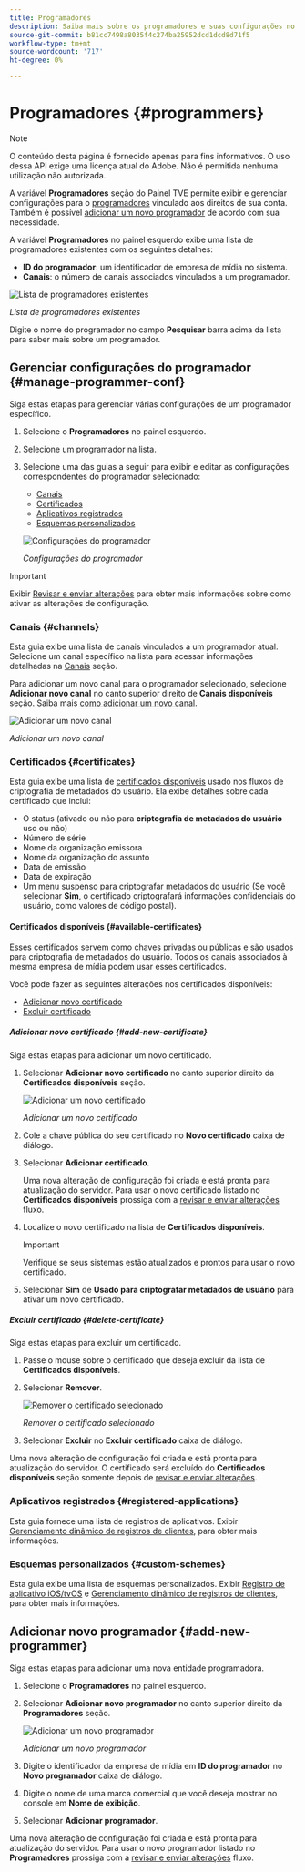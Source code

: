 ```yaml
---
title: Programadores
description: Saiba mais sobre os programadores e suas configurações no painel TVE.
source-git-commit: b81cc7498a8035f4c274ba25952dcd1dcd8d71f5
workflow-type: tm+mt
source-wordcount: '717'
ht-degree: 0%

---
```


# Programadores {#programmers}

>[!NOTE]
>
>O conteúdo desta página é fornecido apenas para fins informativos. O uso dessa API exige uma licença atual do Adobe. Não é permitida nenhuma utilização não autorizada.

A variável **Programadores** seção do Painel TVE permite exibir e gerenciar configurações para o [programadores](/help/authentication/glossary.md#programmer) vinculado aos direitos de sua conta. Também é possível [adicionar um novo programador](#add-new-programmer) de acordo com sua necessidade.

A variável **Programadores** no painel esquerdo exibe uma lista de programadores existentes com os seguintes detalhes:

* **ID do programador**: um identificador de empresa de mídia no sistema.
* **Canais**: o número de canais associados vinculados a um programador.

![Lista de programadores existentes](assets/programmers-list.png)

*Lista de programadores existentes*

Digite o nome do programador no campo **Pesquisar** barra acima da lista para saber mais sobre um programador.

## Gerenciar configurações do programador {#manage-programmer-conf}

Siga estas etapas para gerenciar várias configurações de um programador específico.

1. Selecione o **Programadores** no painel esquerdo.
1. Selecione um programador na lista.
1. Selecione uma das guias a seguir para exibir e editar as configurações correspondentes do programador selecionado:

   * [Canais](#channels)
   * [Certificados](#certificates)
   * [Aplicativos registrados](#registered-applications)
   * [Esquemas personalizados](#custom-schemes)

   ![Configurações do programador](assets/programmer-settings.png)

   *Configurações do programador*

>[!IMPORTANT]
>
> Exibir [Revisar e enviar alterações](/help/authentication/tve-dashboard-review-push-changes.md) para obter mais informações sobre como ativar as alterações de configuração.

### Canais {#channels}

Esta guia exibe uma lista de canais vinculados a um programador atual. Selecione um canal específico na lista para acessar informações detalhadas na [Canais](/help/authentication/tve-dashboard-channels.md) seção.

Para adicionar um novo canal para o programador selecionado, selecione **Adicionar novo canal** no canto superior direito de **Canais disponíveis** seção. Saiba mais [como adicionar um novo canal](/help/authentication/tve-dashboard-channels.md#add-new-channel).

![Adicionar um novo canal](assets/programmers-channels.png)

*Adicionar um novo canal*

### Certificados {#certificates}

Esta guia exibe uma lista de [certificados disponíveis](#available-certificates) usado nos fluxos de criptografia de metadados do usuário. Ela exibe detalhes sobre cada certificado que inclui:

* O status (ativado ou não para **criptografia de metadados do usuário** uso ou não)
* Número de série
* Nome da organização emissora
* Nome da organização do assunto
* Data de emissão
* Data de expiração
* Um menu suspenso para criptografar metadados do usuário (Se você selecionar **Sim**, o certificado criptografará informações confidenciais do usuário, como valores de código postal).

#### Certificados disponíveis {#available-certificates}

Esses certificados servem como chaves privadas ou públicas e são usados para criptografia de metadados do usuário. Todos os canais associados à mesma empresa de mídia podem usar esses certificados.

Você pode fazer as seguintes alterações nos certificados disponíveis:

* [Adicionar novo certificado](#add-new-certificate)
* [Excluir certificado](#delete-certificate)

##### Adicionar novo certificado {#add-new-certificate}

Siga estas etapas para adicionar um novo certificado.

1. Selecionar **Adicionar novo certificado** no canto superior direito da **Certificados disponíveis** seção.

   ![Adicionar um novo certificado](assets/programmer-add-new-certificate.png)

   *Adicionar um novo certificado*

1. Cole a chave pública do seu certificado no **Novo certificado** caixa de diálogo.
1. Selecionar **Adicionar certificado**.

   Uma nova alteração de configuração foi criada e está pronta para atualização do servidor. Para usar o novo certificado listado no **Certificados disponíveis** prossiga com a [revisar e enviar alterações](/help/authentication/tve-dashboard-review-push-changes.md) fluxo.

1. Localize o novo certificado na lista de **Certificados disponíveis**.

   >[!IMPORTANT]
   >
   > Verifique se seus sistemas estão atualizados e prontos para usar o novo certificado.

1. Selecionar **Sim** de **Usado para criptografar metadados de usuário** para ativar um novo certificado.

##### Excluir certificado {#delete-certificate}

Siga estas etapas para excluir um certificado.

1. Passe o mouse sobre o certificado que deseja excluir da lista de **Certificados disponíveis**.
1. Selecionar **Remover**.

   ![Remover o certificado selecionado](assets/programmer-remove-certificate.png)

   *Remover o certificado selecionado*

1. Selecionar **Excluir** no **Excluir certificado** caixa de diálogo.

Uma nova alteração de configuração foi criada e está pronta para atualização do servidor. O certificado será excluído do **Certificados disponíveis** seção somente depois de [revisar e enviar alterações](/help/authentication/tve-dashboard-review-push-changes.md).

### Aplicativos registrados {#registered-applications}

Esta guia fornece uma lista de registros de aplicativos. Exibir [Gerenciamento dinâmico de registros de clientes](/help/authentication/dynamic-client-registration-management.md), para obter mais informações.

### Esquemas personalizados {#custom-schemes}

Esta guia exibe uma lista de esquemas personalizados. Exibir [Registro de aplicativo iOS/tvOS](/help/authentication/iostvos-application-registration.md) e [Gerenciamento dinâmico de registros de clientes](/help/authentication/dynamic-client-registration-management.md), para obter mais informações.

## Adicionar novo programador {#add-new-programmer}

Siga estas etapas para adicionar uma nova entidade programadora.

1. Selecione o **Programadores** no painel esquerdo.
1. Selecionar **Adicionar novo programador** no canto superior direito da **Programadores** seção.

   ![Adicionar um novo programador](assets/add-new-programmer.png)

   *Adicionar um novo programador*

1. Digite o identificador da empresa de mídia em **ID do programador** no **Novo programador** caixa de diálogo.
1. Digite o nome de uma marca comercial que você deseja mostrar no console em **Nome de exibição**.
1. Selecionar **Adicionar programador**.

Uma nova alteração de configuração foi criada e está pronta para atualização do servidor. Para usar o novo programador listado no **Programadores** prossiga com a [revisar e enviar alterações](/help/authentication/tve-dashboard-review-push-changes.md) fluxo.

